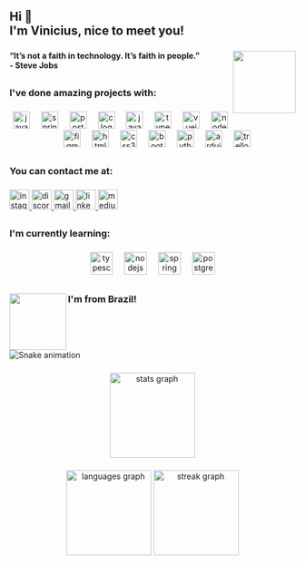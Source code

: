 <h2 align="left">Hi 👋<br>I'm Vinicius, nice to meet you!</h2>

###

<img align="right" height="110" src="https://animesher.com/orig/0/19/197/1978/animesher.com_code-computer-html-197855.gif"  />

###

<h4 align="left">“It’s not a faith in technology. It’s faith in people.”<br>- Steve Jobs</h4>

###

<h2 align="left"></h2>

###

<h3 align="left">I've done amazing projects with:</h3>

###

<div align="center">
  <img src="https://cdn.jsdelivr.net/gh/devicons/devicon/icons/java/java-original.svg" height="30" alt="java logo"  />
  <img width="12" />
  <img src="https://cdn.jsdelivr.net/gh/devicons/devicon/icons/spring/spring-original.svg" height="30" alt="spring logo"  />
  <img width="12" />
  <img src="https://cdn.jsdelivr.net/gh/devicons/devicon/icons/postgresql/postgresql-original.svg" height="30" alt="postgresql logo"  />
  <img width="12" />
  <img src="https://cdn.jsdelivr.net/gh/devicons/devicon/icons/c/c-original.svg" height="30" alt="c logo"  />
  <img width="12" />
  <img src="https://cdn.jsdelivr.net/gh/devicons/devicon/icons/javascript/javascript-original.svg" height="30" alt="javascript logo"  />
  <img width="12" />
  <img src="https://cdn.jsdelivr.net/gh/devicons/devicon/icons/typescript/typescript-original.svg" height="30" alt="typescript logo"  />
  <img width="12" />
  <img src="https://cdn.jsdelivr.net/gh/devicons/devicon/icons/vuejs/vuejs-original.svg" height="30" alt="vuejs logo"  />
  <img width="12" />
  <img src="https://cdn.jsdelivr.net/gh/devicons/devicon/icons/nodejs/nodejs-original.svg" height="30" alt="nodejs logo"  />
  <img width="12" />
  <img src="https://cdn.jsdelivr.net/gh/devicons/devicon/icons/figma/figma-original.svg" height="30" alt="figma logo"  />
  <img width="12" />
  <img src="https://cdn.jsdelivr.net/gh/devicons/devicon/icons/html5/html5-original.svg" height="30" alt="html5 logo"  />
  <img width="12" />
  <img src="https://cdn.jsdelivr.net/gh/devicons/devicon/icons/css3/css3-original.svg" height="30" alt="css3 logo"  />
  <img width="12" />
  <img src="https://cdn.jsdelivr.net/gh/devicons/devicon/icons/bootstrap/bootstrap-original.svg" height="30" alt="bootstrap logo"  />
  <img width="12" />
  <img src="https://cdn.jsdelivr.net/gh/devicons/devicon/icons/python/python-original.svg" height="30" alt="python logo"  />
  <img width="12" />
  <img src="https://cdn.jsdelivr.net/gh/devicons/devicon/icons/arduino/arduino-original.svg" height="30" alt="arduino logo"  />
  <img width="12" />
  <img src="https://cdn.jsdelivr.net/gh/devicons/devicon/icons/trello/trello-plain.svg" height="30" alt="trello logo"  />
</div>

###

<h2 align="left"></h2>

###

<h3 align="left">You can contact me at:</h3>

###

<div align="left">
  <a href="instagram.com/vainicius" target="_blank">
    <img src="https://img.shields.io/static/v1?message=Instagram&logo=instagram&label=vainicius&color=E4405F&logoColor=white&labelColor=&style=for-the-badge" height="35" alt="instagram logo"  />
  </a>
  <a href="viniciusgab" target="_blank">
    <img src="https://img.shields.io/static/v1?message=Discord&logo=discord&label=viniciusgab&color=7289DA&logoColor=white&labelColor=&style=for-the-badge" height="35" alt="discord logo"  />
  </a>
  <a href="comercial.viniciusgabriel@gmail.com" target="_blank">
    <img src="https://img.shields.io/static/v1?message=Gmail&logo=gmail&label=E-mail&color=D14836&logoColor=white&labelColor=&style=for-the-badge" height="35" alt="gmail logo"  />
  </a>
  <a href="https://www.linkedin.com/in/vainicius/" target="_blank">
    <img src="https://img.shields.io/static/v1?message=LinkedIn&logo=linkedin&label=Vinicius&color=0077B5&logoColor=white&labelColor=&style=for-the-badge" height="35" alt="linkedin logo"  />
  </a>
  <a href="https://medium.com/@vainicius" target="_blank">
    <img src="https://img.shields.io/static/v1?message=Medium&logo=medium&label=Medium&color=12100E&logoColor=white&labelColor=&style=for-the-badge" height="35" alt="medium logo"  />
  </a>
</div>

###

<h2 align="left"></h2>

###

<h3 align="left">I'm currently learning:</h3>

###

<div align="center">
  <img src="https://cdn.jsdelivr.net/gh/devicons/devicon/icons/typescript/typescript-original.svg" height="40" alt="typescript logo"  />
  <img width="12" />
  <img src="https://cdn.jsdelivr.net/gh/devicons/devicon/icons/nodejs/nodejs-original.svg" height="40" alt="nodejs logo"  />
  <img width="12" />
  <img src="https://cdn.jsdelivr.net/gh/devicons/devicon/icons/spring/spring-original.svg" height="40" alt="spring logo"  />
  <img width="12" />
  <img src="https://cdn.jsdelivr.net/gh/devicons/devicon/icons/postgresql/postgresql-original.svg" height="40" alt="postgresql logo"  />
</div>

###

<h2 align="left"></h2>

###

<img align="left" height="100" src="https://thumbs.gfycat.com/AgreeableGrizzledAmericancreamdraft-size_restricted.gif"  />

###

<h3 align="left">I'm from Brazil!</h3>

###

<h2 align="left"></h2>

###

<br clear="both">

<img src="https://raw.githubusercontent.com/vainicius/vainicius/output/snake.svg" alt="Snake animation" />

###

<div align="center">
  <img src="https://github-readme-stats.vercel.app/api?username=vainicius&hide_title=false&hide_rank=false&show_icons=true&include_all_commits=true&count_private=true&disable_animations=false&theme=dracula&locale=en&hide_border=false&order=1" height="150" alt="stats graph"  />
</div>

###

<div align="center">
  <img src="https://github-readme-stats.vercel.app/api/top-langs?username=vainicius&locale=en&hide_title=false&layout=compact&card_width=320&langs_count=5&theme=dracula&hide_border=false&order=2" height="150" alt="languages graph"  />
  <img src="https://streak-stats.demolab.com?user=vainicius&locale=en&mode=daily&theme=dracula&hide_border=false&border_radius=5&order=3" height="150" alt="streak graph"  />
</div>

###

<h2 align="left"></h2>

###

<div align="center">
</div>

###
